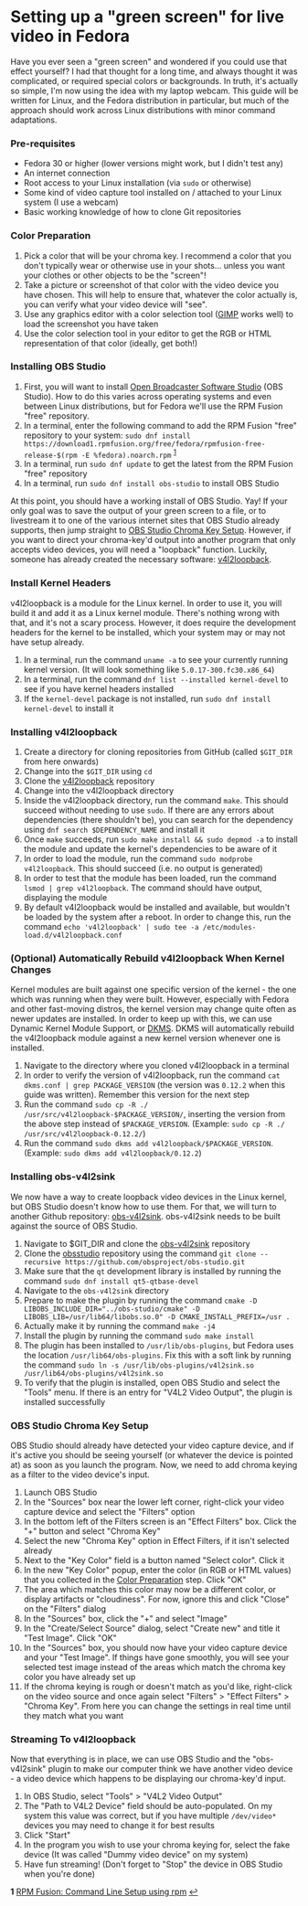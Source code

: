 # Setting up a "green screen" for live video in Fedora
Have you ever seen a "green screen" and wondered if you could use that effect yourself? I had that thought for a long time, and always thought it was complicated, or required special colors or backgrounds. In truth, it's actually so simple, I'm now using the idea with my laptop webcam. This guide will be written for Linux, and the Fedora distribution in particular, but much of the approach should work across Linux distributions with minor command adaptations.

### Pre-requisites
- Fedora 30 or higher (lower versions might work, but I didn't test any)
- An internet connection
- Root access to your Linux installation (via `sudo` or otherwise)
- Some kind of video capture tool installed on / attached to your Linux system (I use a webcam)
- Basic working knowledge of how to clone Git repositories

### Color Preparation
1. Pick a color that will be your chroma key. I recommend a color that you don't typically wear or otherwise use in your shots... unless you want your clothes or other objects to be the "screen"!
1. Take a picture or screenshot of that color with the video device you have chosen. This will help to ensure that, whatever the color actually is, you can verify what your video device will "see".
1. Use any graphics editor with a color selection tool ([GIMP](https://www.gimp.org/) works well) to load the screenshot you have taken
1. Use the color selection tool in your editor to get the RGB or HTML representation of that color (ideally, get both!)

### Installing OBS Studio
1. First, you will want to install [Open Broadcaster Software Studio](https://obsproject.com/download) (OBS Studio). How to do this varies across operating systems and even between Linux distributions, but for Fedora we'll use the RPM Fusion "free" repository.
1. In a terminal, enter the following command to add the RPM Fusion "free" repository to your system: `sudo dnf install https://download1.rpmfusion.org/free/fedora/rpmfusion-free-release-$(rpm -E %fedora).noarch.rpm` <sup id="add-free-repo">[1](#footnote1)</sup>
1. In a terminal, run `sudo dnf update` to get the latest from the RPM Fusion "free" repository
1. In a terminal, run `sudo dnf install obs-studio` to install OBS Studio

At this point, you should have a working install of OBS Studio. Yay! If your only goal was to save the output of your green screen to a file, or to livestream it to one of the various internet sites that OBS Studio already supports, then jump straight to [OBS Studio Chroma Key Setup](#obs-studio-chroma-key-setup). However, if you want to direct your chroma-key'd output into another program that only accepts video devices, you will need a "loopback" function. Luckily, someone has already created the necessary software: [v4l2loopback](https://github.com/umlaeute/v4l2loopback).

### Install Kernel Headers
v4l2loopback is a module for the Linux kernel. In order to use it, you will build it and add it as a Linux kernel module. There's nothing wrong with that, and it's not a scary process. However, it does require the development headers for the kernel to be installed, which your system may or may not have setup already.

1. In a terminal, run the command `uname -a` to see your currently running kernel version. (It will look something like `5.0.17-300.fc30.x86_64`)
1. In a terminal, run the command `dnf list --installed kernel-devel` to see if you have kernel headers installed
1. If the `kernel-devel` package is not installed, run `sudo dnf install kernel-devel` to install it

### Installing v4l2loopback
1. Create a directory for cloning repositories from GitHub (called `$GIT_DIR` from here onwards)
1. Change into the `$GIT_DIR` using `cd`
1. Clone the [v4l2loopback](https://github.com/umlaeute/v4l2loopback) repository
1. Change into the v4l2loopback directory
1. Inside the v4l2loopback directory, run the command `make`. This should succeed without needing to use `sudo`. If there are any errors about dependencies (there shouldn't be), you can search for the dependency using `dnf search $DEPENDENCY_NAME` and install it
1. Once `make` succeeds, run `sudo make install && sudo depmod -a` to install the module and update the kernel's dependencies to be aware of it
1. In order to load the module, run the command `sudo modprobe v4l2loopback`. This should succeed (i.e. no output is generated)
1. In order to test that the module has been loaded, run the command `lsmod | grep v4l2loopback`. The command should have output, displaying the module
1. By default v4l2loopback would be installed and available, but wouldn't be loaded by the system after a reboot. In order to change this, run the command `echo 'v4l2loopback' | sudo tee -a /etc/modules-load.d/v4l2loopback.conf`

### (Optional) Automatically Rebuild v4l2loopback When Kernel Changes
Kernel modules are built against one specific version of the kernel - the one which was running when they were built. However, especially with Fedora and other fast-moving distros, the kernel version may change quite often as newer updates are installed. In order to keep up with this, we can use Dynamic Kernel Module Support, or [DKMS](https://en.wikipedia.org/wiki/Dynamic_Kernel_Module_Support). DKMS will automatically rebuild the v4l2loopback module against a new kernel version whenever one is installed.

1. Navigate to the directory where you cloned v4l2loopback in a terminal
1. In order to verify the version of v4l2loopback, run the command `cat dkms.conf | grep PACKAGE_VERSION` (the version was `0.12.2` when this guide was written). Remember this version for the next step
1. Run the command `sudo cp -R ./ /usr/src/v4l2loopback-$PACKAGE_VERSION/`, inserting the version from the above step instead of `$PACKAGE_VERSION`. (Example: `sudo cp -R ./ /usr/src/v4l2loopback-0.12.2/`)
1. Run the command `sudo dkms add v4l2loopback/$PACKAGE_VERSION`. (Example: `sudo dkms add v4l2loopback/0.12.2`)

### Installing obs-v4l2sink
We now have a way to create loopback video devices in the Linux kernel, but OBS Studio doesn't know how to use them. For that, we will turn to another Github repository: [obs-v4l2sink](https://github.com/CatxFish/obs-v4l2sink). obs-v4l2sink needs to be built against the source of OBS Studio.

1. Navigate to $GIT_DIR and clone the [obs-v4l2sink](https://github.com/CatxFish/obs-v4l2sink) repository
1. Clone the [obsstudio](https://github.com/obsproject/obs-studio) repository using the command `git clone --recursive https://github.com/obsproject/obs-studio.git`
1. Make sure that the `qt` development library is installed by running the command `sudo dnf install qt5-qtbase-devel`
1. Navigate to the `obs-v4l2sink` directory
1. Prepare to make the plugin by running the command `cmake -D LIBOBS_INCLUDE_DIR="../obs-studio/cmake" -D LIBOBS_LIB=/usr/lib64/libobs.so.0" -D CMAKE_INSTALL_PREFIX=/usr .`
1. Actually make it by running the command `make -j4`
1. Install the plugin by running the command `sudo make install`
1. The plugin has been installed to `/usr/lib/obs-plugins`, but Fedora uses the location `/usr/lib64/obs-plugins`. Fix this with a soft link by running the command `sudo ln -s /usr/lib/obs-plugins/v4l2sink.so /usr/lib64/obs-plugins/v4l2sink.so`
1. To verify that the plugin is installed, open OBS Studio and select the "Tools" menu. If there is an entry for "V4L2 Video Output", the plugin is installed successfully

### OBS Studio Chroma Key Setup
OBS Studio should already have detected your video capture device, and if it's active you should be seeing yourself (or whatever the device is pointed at) as soon as you launch the program. Now, we need to add chroma keying as a filter to the video device's input.

1. Launch OBS Studio
1. In the "Sources" box near the lower left corner, right-click your video capture device and select the "Filters" option
1. In the bottom left of the Filters screen is an "Effect Filters" box. Click the "+" button and select "Chroma Key"
1. Select the new "Chroma Key" option in Effect Filters, if it isn't selected already
1. Next to the "Key Color" field is a button named "Select color". Click it
1. In the new "Key Color" popup, enter the color (in RGB or HTML values) that you collected in the [Color Preparation](#color-preparation) step. Click "OK"
1. The area which matches this color may now be a different color, or display artifacts or "cloudiness". For now, ignore this and click "Close" on the "Filters" dialog
1. In the "Sources" box, click the "+" and select "Image"
1. In the "Create/Select Source" dialog, select "Create new" and title it "Test Image". Click "OK"
1. In the "Sources" box, you should now have your video capture device and your "Test Image". If things have gone smoothly, you will see your selected test image instead of the areas which match the chroma key color you have already set up
1. If the chroma keying is rough or doesn't match as you'd like, right-click on the video source and once again select "Filters" > "Effect Filters" > "Chroma Key". From here you can change the settings in real time until they match what you want

### Streaming To v4l2loopback
Now that everything is in place, we can use OBS Studio and the "obs-v4l2sink" plugin to make our computer think we have another video device - a video device which happens to be displaying our chroma-key'd input.

1. In OBS Studio, select "Tools" > "V4L2 Video Output"
1. The "Path to V4L2 Device" field should be auto-populated. On my system this value was correct, but if you have multiple `/dev/video*` devices you may need to change it for best results
1. Click "Start"
1. In the program you wish to use your chroma keying for, select the fake device (It was called "Dummy video device" on my system)
1. Have fun streaming! (Don't forget to "Stop" the device in OBS Studio when you're done)

<b id="footnote1">1</b> [RPM Fusion: Command Line Setup using rpm](https://rpmfusion.org/Configuration) [↩](#add-free-repo)
